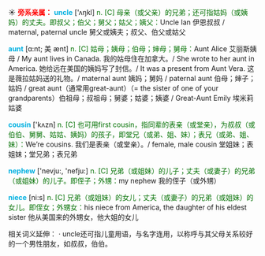 ☀ <font color="red">**旁系亲属：**</font>
<font color="sky blue">**uncle**</font> ['ʌŋkl] 
<font color="rgb(227, 108, 9)">n. [C] 母亲（或父亲）的兄弟；还可指姑妈（或姨妈）的丈夫。即叔父；伯父；舅父；姑父；姨父：</font>Uncle Ian 伊恩叔叔 / maternal, paternal uncle 舅父或姨夫；叔父、伯父或姑父
           
<font color="sky blue">**aunt**</font> [ɑ:nt; 美 ænt]
<font color="rgb(227, 108, 9)">n. [C] 姑母；姨母；伯母；婶母；舅母：</font>Aunt Alice 艾丽斯姨母 / My aunt lives in Canada. 我的姑母住在加拿大。/ She wrote to her aunt in America. 她给远在美国的姨妈写了封信。/ It was a present from Aunt Vera. 这是薇拉姑妈送的礼物。/ maternal aunt 姨妈；舅妈 / paternal aunt 伯母；婶子；姑妈 / great aunt（通常用great-aunt）（= the sister of one of your grandparents）伯祖母；叔祖母；舅婆；姑婆；姨婆 / Great-Aunt Emily 埃米莉姑婆

<font color="sky blue">**cousin**</font> ['kʌzn] 
<font color="rgb(227, 108, 9)">n. [C] 也可用first cousin，指同辈的表亲（或堂亲），为叔叔（或伯伯、舅舅、姑姑、姨妈）的孩子，即堂兄（或弟、姐、妹）；表兄（或弟、姐、妹）：</font>We’re cousins. 我们是表亲（或堂亲）。/ female, male cousin 堂姐妹；表姐妹；堂兄弟；表兄弟

<font color="sky blue">**nephew**</font> ['nevju:, 'nefju:] 
<font color="rgb(227, 108, 9)">n. [C] 兄弟（或姐妹）的儿子；丈夫（或妻子）的兄弟（或姐妹）的儿子。即侄子；外甥：</font>my nephew 我的侄子（或外甥）

<font color="sky blue">**niece**</font> [ni:s] 
<font color="rgb(227, 108, 9)">n. [C] 兄弟（或姐妹）的女儿；丈夫（或妻子）的兄弟（或姐妹）的女儿。即侄女；外甥女：</font>his niece from America, the daughter of his eldest sister 他从美国来的外甥女，他大姐的女儿

相关词义延伸：
· uncle还可指儿童用语，与名字连用，以称呼与其父母关系较好的一个男性朋友，如叔叔，伯伯。
